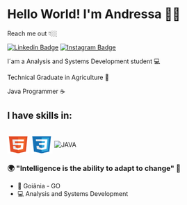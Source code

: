 # Hello World! I'm Andressa 👩‍🦰

Reach me out 👇🏼

[![Linkedin Badge](https://img.shields.io/badge/-LinkedIn-blue?style=flat-square&logo=Linkedin&logoColor=white&link=https://www.linkedin.com/in/andressa-bastos/)](https://www.linkedin.com/in/andressa-bastos/) [![Instagram Badge](https://img.shields.io/badge/-Instagram-violet?style=flat-square&logo=Instagram&logoColor=white&link=https://www.instagram.com/andressabastosf/)](https://www.instagram.com/andressabastosf/)

I´am a Analysis and Systems Development student 💻

Technical Graduate in Agriculture 🌾

Java Programmer ☕

<h2>I have skills in:</h2>

<div style="display: inline_block"><br>
  <img align="center" alt="HTML" height="40" width="50" src="https://raw.githubusercontent.com/devicons/devicon/master/icons/html5/html5-original.svg">
  <img align="center" alt="CSS" height="40" width="50"  src="https://raw.githubusercontent.com/devicons/devicon/master/icons/css3/css3-original.svg">
  <img align="center" alt="JAVA" height="40" width="50" src="https://raw.githubusercontent.com/devicons/devicon/master/icons/java8/java8-original.svg">

</div>

### 🌍 "Intelligence is the ability to adapt to change" 🧠

- 📍 Goiânia - GO
- 💻 Analysis and Systems Development








